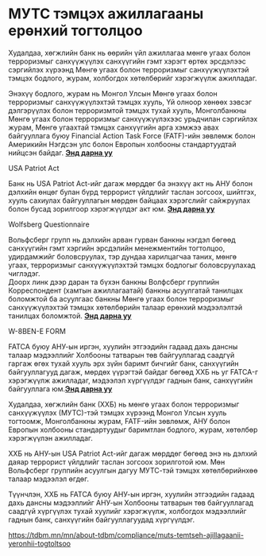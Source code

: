 # МУТС тэмцэх ажиллагааны ерөнхий тогтолцоо

Худалдаа, хөгжлийн банк нь өөрийн үйл ажиллагаа мөнгө угаах болон терроризмыг санхүүжүүлэх санхүүгийн гэмт хэрэгт өртөх эрсдэлээс сэргийлэх хүрээнд Мөнгө угаах болон терроризмыг санхүүжүүлэхтэй тэмцэх бодлого, журам, холбогдох хөтөлбөрийг хэрэгжүүлж ажилладаг.

Энэхүү бодлого, журам нь Монгол Улсын Мөнгө угаах болон терроризмыг санхүүжүүлэхтэй тэмцэх хууль, Үй олноор хөнөөх зэвсэг дэлгэрүүлэх болон терроризмтой тэмцэх тухай хууль, Монголбанкны Мөнгө угаах болон терроризмыг санхүүжүүлэхээс урьдчилан сэргийлэх журам, Мөнгө угаахтай тэмцэх санхүүгийн арга хэмжээ авах байгууллага буюу Financial Action Task Force (FATF)-ийн зөвлөмж болон Америкийн Нэгдсэн улс болон Европын холбооны стандартуудтай нийцсэн байдаг. [**Энд дарна уу**](https://www.tdbm.mn/sites/default/files/2024-11/Statement-MN.pdf)

USA Patriot Act

Банк нь USA Patriot Act-ийг дагаж мөрддөг ба энэхүү акт нь АНУ болон дэлхийн өнцөг булан бүрд террорист үйлдлийг таслан зогсоох, шийтгэх, хууль сахиулах байгууллагын мөрдөн байцаах хэрэгслийг сайжруулах болон бусад зорилгоор хэрэгжүүлдэг акт юм. [**Энд дарна уу**](https://www.tdbm.mn/sites/default/files/2024-11/TDB_USA%20Patriot%20Act%20Certification%202023.pdf)

Wolfsberg Questionnaire

Вольфсберг групп нь дэлхийн арван гурван банкны нэгдэл бөгөөд санхүүгийн гэмт хэргийн эрсдэлийн менежментийн тогтолцоо, удирдамжийг боловсруулах, тэр дундаа харилцагчаа таних, мөнгө угаах, терроризмыг санхүүжүүлэхтэй тэмцэх бодлогыг боловсруулахад чиглэдэг.  
Доорх линк дээр даран та бүхэн банкны Волфсберг группийн Корреспондент (хамтын ажиллагаатай) банкны асуулгатай танилцах боломжтой ба асуулгаас банкны Мөнгө угаах болон терроризмыг санхүүжүүлэхтэй тэмцэх хөтөлбөрийн талаар ерөнхий мэдээлэлтэй танилцах боломжтой. [**Энд дарна уу**](https://www.tdbm.mn/sites/default/files/2024-11/TDBM%202024.09.09%20CBDDQ%20v1.4%20sign.pdf)

W-8BEN-E FORM

FATCA буюу АНУ-ын иргэн, хуулийн этгээдийн гадаад дахь дансны талаар мэдээллийг Холбооны татварын төв байгууллагад саадгүй гаргаж өгөх тухай хууль эрх зүйн баримт бичгийг банк, санхүүгийн байгууллагууд дагаж, мөрдөх үүрэгтэй байдаг бөгөөд ХХБ нь уг FATCA-г хэрэгжүүлж ажилладаг, мэдээлэл хүргүүлдэг гаднын банк, санхүүгийн байгууллага юм.[**Энд дарна уу**](https://www.tdbm.mn/sites/default/files/2024-11/2024.04%20W8%20BEN%20E.pdf)


Худалдаа, хөгжлийн банк (ХХБ) нь мөнгө угаах болон терроризмыг санхүүжүүлэх (МУТС)-тэй тэмцэх хүрээнд Монгол Улсын хууль тогтоомж, Монголбанкны журам, FATF-ийн зөвлөмж, АНУ болон Европын холбооны стандартуудыг баримтлан бодлого, журам, хөтөлбөр хэрэгжүүлэн ажилладаг.

ХХБ нь АНУ-ын USA Patriot Act-ийг дагаж мөрддөг бөгөөд энэ нь дэлхий даяар террорист үйлдлийг таслан зогсоох зорилготой юм. Мөн Вольфсберг группийн асуулгын дагуу МУТС-тэй тэмцэх хөтөлбөрийнхөө талаар мэдээлэл өгдөг.

Түүнчлэн, ХХБ нь FATCA буюу АНУ-ын иргэн, хуулийн этгээдийн гадаад дахь дансны мэдээллийг АНУ-ын Холбооны татварын төв байгууллагад саадгүй хүргүүлэх тухай хуулийг хэрэгжүүлж, холбогдох мэдээллийг гаднын банк, санхүүгийн байгууллагуудад хүргүүлдэг.

https://tdbm.mn/mn/about-tdbm/compliance/muts-temtseh-ajillagaanii-yeronhii-togtoltsoo